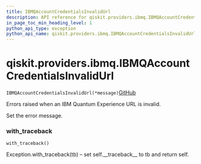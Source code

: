 ```yaml
---
title: IBMQAccountCredentialsInvalidUrl
description: API reference for qiskit.providers.ibmq.IBMQAccountCredentialsInvalidUrl
in_page_toc_min_heading_level: 1
python_api_type: exception
python_api_name: qiskit.providers.ibmq.IBMQAccountCredentialsInvalidUrl
---
```


# qiskit.providers.ibmq.IBMQAccountCredentialsInvalidUrl

<span id="qiskit.providers.ibmq.IBMQAccountCredentialsInvalidUrl" />

`IBMQAccountCredentialsInvalidUrl(*message)`[GitHub](https://github.com/qiskit/qiskit-ibmq-provider/tree/stable/0.15/qiskit/providers/ibmq/exceptions.py "view source code")

Errors raised when an IBM Quantum Experience URL is invalid.

Set the error message.

### with\_traceback

<span id="qiskit.providers.ibmq.IBMQAccountCredentialsInvalidUrl.with_traceback" />

`with_traceback()`

Exception.with\_traceback(tb) – set self.\_\_traceback\_\_ to tb and return self.

